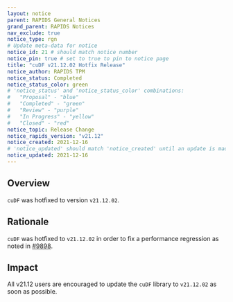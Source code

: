 ```yaml
---
layout: notice
parent: RAPIDS General Notices
grand_parent: RAPIDS Notices
nav_exclude: true
notice_type: rgn
# Update meta-data for notice
notice_id: 21 # should match notice number
notice_pin: true # set to true to pin to notice page
title: "cuDF v21.12.02 Hotfix Release"
notice_author: RAPIDS TPM
notice_status: Completed
notice_status_color: green
# 'notice_status' and 'notice_status_color' combinations:
#   "Proposal" - "blue"
#   "Completed" - "green"
#   "Review" - "purple"
#   "In Progress" - "yellow"
#   "Closed" - "red"
notice_topic: Release Change
notice_rapids_version: "v21.12"
notice_created: 2021-12-16
# 'notice_updated' should match 'notice_created' until an update is made
notice_updated: 2021-12-16
---
```


## Overview

`cuDF` was hotfixed to version `v21.12.02`.

## Rationale

`cuDF` was hotfixed to `v21.12.02` in order to fix a performance regression as noted in [#9898](https://github.com/rapidsai/cudf/pull/9898).

## Impact

All v21.12 users are encouraged to update the `cuDF` library to `v21.12.02` as soon as possible.
